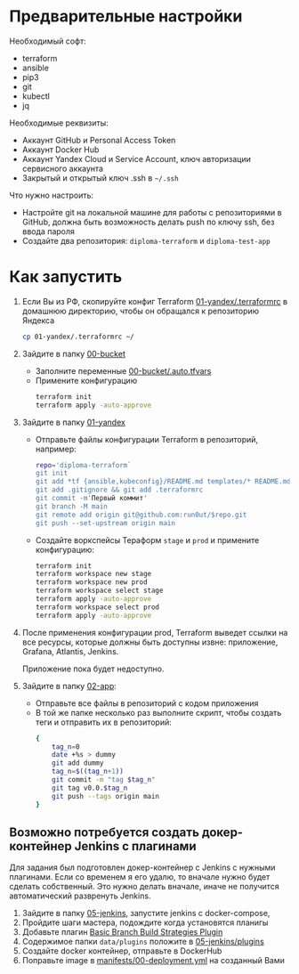 # Предварительные настройки 

Необходимый софт:
- terraform
- ansible
- pip3
- git
- kubectl
- jq

Необходимые реквизиты:
- Аккаунт GitHub и Personal Access Token
- Аккаунт Docker Hub
- Аккаунт Yandex Cloud и Service Account, ключ авторизации сервисного аккаунта
- Закрытый и открытый ключ .ssh в `~/.ssh`

Что нужно настроить:
- Настройте git на локальной машине для работы с репозиториями в GitHub, должна быть возможность делать push по ключу ssh, без ввода пароля
- Создайте два репозитория: `diploma-terraform` и `diploma-test-app`

# Как запустить

1. Если Вы из РФ, скопируйте конфиг Terraform [01-yandex/.terraformrc](01-yandex/.terraformrc) в домашнюю директорию, чтобы он обращался к репозиторию Яндекса
    ```bash
    cp 01-yandex/.terraformrc ~/
    ```
1. Зайдите в папку [00-bucket](00-bucket)
    - Заполните переменные [00-bucket/.auto.tfvars](00-bucket/.auto.tfvars)
    - Примените конфигурацию
        ```bash
        terraform init
        terraform apply -auto-approve
        ```
1. Зайдите в папку [01-yandex](01-yandex)
    - Отправьте файлы конфигурации Terraform в репозиторий, например:
        ```bash
        repo='diploma-terraform`
        git init 
        git add *tf {ansible,kubeconfig}/README.md templates/* README.md *yaml--force 
        git add .gitignore && git add .terraformrc
        git commit -m'Первый коммит'
        git branch -M main 
        git remote add origin git@github.com:run0ut/$repo.git 
        git push --set-upstream origin main
        ```
    - Создайте воркспейсы Тераформ `stage` и `prod` и примените конфигурацию:
        ```bash
        terraform init
        terraform workspace new stage
        terraform workspace new prod
        terraform workspace select stage 
        terraform apply -auto-approve
        terraform workspace select prod 
        terraform apply -auto-approve
        ```
1. После применения конфигурации prod, Terraform выведет ссылки на все ресурсы, которые должны быть доступны извне: приложение, Grafana, Atlantis, Jenkins.

    Приложение пока будет недоступно.

1. Зайдите в папку [02-app](02-app):
    - Отправьте все файлы в репозиторий с кодом приложения
    - В той же папке несколько раз выполните скрипт, чтобы создать теги и отправить их в репозиторий:
        ```bash
        {
            tag_n=0
            date +%s > dummy
            git add dummy 
            tag_n=$((tag_n+1))
            git commit -m "tag $tag_n"
            git tag v0.0.$tag_n
            git push --tags origin main
        }
        ```

## Возможно потребуется создать докер-контейнер Jenkins с плагинами

Для задания был подготовлен докер-контейнер с Jenkins с нужными плагинами. Если со временем я его удалю, то вначале нужно будет сделать собственный. Это нужно делать вначале, иначе не получится автоматический развренуть Jenkins.

1. Зайдите в папку [05-jenkins](05-jenkins), запустите jenkins с docker-compose, 
1. Пройдите шаги мастера, подождите когда установятся планигы
1. Добавьте плагин [Basic Branch Build Strategies Plugin](https://github.com/jenkinsci/basic-branch-build-strategies-plugin)
1. Содержимое папки `data/plugins` положите в [05-jenkins/plugins](05-jenkins/plugins)
1. Создайте docker контейнер, отправьте в DockerHub
1. Поправьте image в [manifests/00-deployment.yml](manifests/00-deployment.yml) на созданный Вами